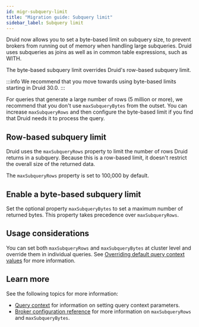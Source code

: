 ```yaml
---
id: migr-subquery-limit
title: "Migration guide: Subquery limit"
sidebar_label: Subquery limit
---
```


<!--
  ~ Licensed to the Apache Software Foundation (ASF) under one
  ~ or more contributor license agreements.  See the NOTICE file
  ~ distributed with this work for additional information
  ~ regarding copyright ownership.  The ASF licenses this file
  ~ to you under the Apache License, Version 2.0 (the
  ~ "License"); you may not use this file except in compliance
  ~ with the License.  You may obtain a copy of the License at
  ~
  ~   http://www.apache.org/licenses/LICENSE-2.0
  ~
  ~ Unless required by applicable law or agreed to in writing,
  ~ software distributed under the License is distributed on an
  ~ "AS IS" BASIS, WITHOUT WARRANTIES OR CONDITIONS OF ANY
  ~ KIND, either express or implied.  See the License for the
  ~ specific language governing permissions and limitations
  ~ under the License.
-->

Druid now allows you to set a byte-based limit on subquery size, to prevent brokers from running out of memory when handling large subqueries. 
Druid uses subqueries as joins as well as in common table expressions, such as WITH.

The byte-based subquery limit overrides Druid's row-based subquery limit.

:::info
We recommend that you move towards using byte-based limits starting in Druid 30.0.
:::

For queries that generate a large number of rows (5 million or more), we recommend that you don't use `maxSubqueryBytes` from the outset. 
You can increase `maxSubqueryRows` and then configure the byte-based limit if you find that Druid needs it to process the query.

## Row-based subquery limit

Druid uses the `maxSubqueryRows` property to limit the number of rows Druid returns in a subquery. 
Because this is a row-based limit, it doesn't restrict the overall size of the returned data.

The `maxSubqueryRows` property is set to 100,000 by default.

## Enable a byte-based subquery limit

Set the optional property `maxSubqueryBytes` to set a maximum number of returned bytes. 
This property takes precedence over `maxSubqueryRows`.

## Usage considerations

You can set both `maxSubqueryRows` and `maxSubqueryBytes` at cluster level and override them in individual queries. 
See [Overriding default query context values](../configuration#overriding-default-query-context-values) for more information.

## Learn more

See the following topics for more information:

- [Query context](../querying/query-context.md) for information on setting query context parameters.
- [Broker configuration reference](../configuration#guardrails-for-materialization-of-subqueries) for more information on `maxSubqueryRows` and `maxSubqueryBytes`.
